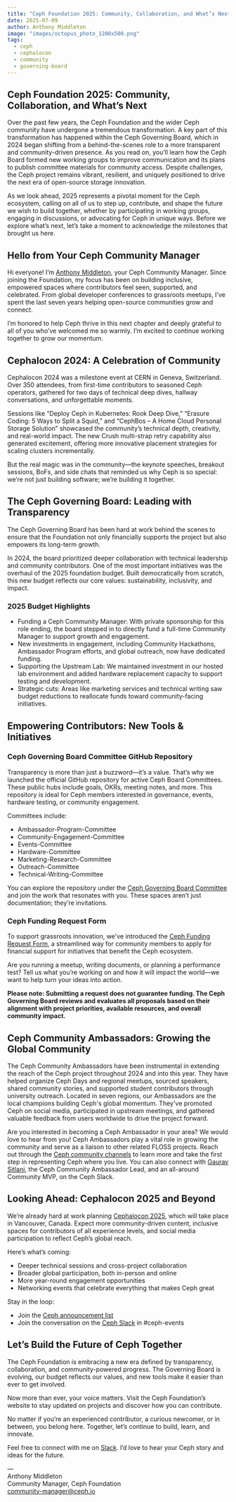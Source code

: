 ```yaml
---
title: "Ceph Foundation 2025: Community, Collaboration, and What’s Next"
date: 2025-07-09
author: Anthony Middleton
image: "images/octopus_photo_1200x500.png"
tags:
  - ceph
  - cephalocon
  - community
  - governing-board
---
```

## Ceph Foundation 2025: Community, Collaboration, and What’s Next
Over the past few years, the Ceph Foundation and the wider Ceph community have undergone a tremendous transformation. A key part of this transformation has happened within the Ceph Governing Board, which in 2024 began shifting from a behind-the-scenes role to a more transparent and community-driven presence. As you read on, you’ll learn how the Ceph Board formed new working groups to improve communication and its plans to publish committee materials for community access. Despite challenges, the Ceph project remains vibrant, resilient, and uniquely positioned to drive the next era of open-source storage innovation.

As we look ahead, 2025 represents a pivotal moment for the Ceph ecosystem, calling on all of us to step up, contribute, and shape the future we wish to build together, whether by participating in working groups, engaging in discussions, or advocating for Ceph in unique ways. Before we explore what’s next, let’s take a moment to acknowledge the milestones that brought us here.

## Hello from Your Ceph Community Manager
Hi everyone! I’m [Anthony Middleton](https://www.linkedin.com/in/middleton-anthony/), your Ceph Community Manager. Since joining the Foundation, my focus has been on building inclusive, empowered spaces where contributors feel seen, supported, and celebrated. From global developer conferences to grassroots meetups, I’ve spent the last seven years helping open-source communities grow and connect. <br/>

I’m honored to help Ceph thrive in this next chapter and deeply grateful to all of you who’ve welcomed me so warmly. I’m excited to continue working together to grow our momentum.

## Cephalocon 2024: A Celebration of Community
Cephalocon 2024 was a milestone event at CERN in Geneva, Switzerland. Over 350 attendees, from first-time contributors to seasoned Ceph operators, gathered for two days of technical deep dives, hallway conversations, and unforgettable moments.

Sessions like “Deploy Ceph in Kubernetes: Rook Deep Dive,” “Erasure Coding: 5 Ways to Split a Squid,” and “CephBos – A Home Cloud Personal Storage Solution” showcased the community’s technical depth, creativity, and real-world impact. The new Crush multi-strap retry capability also generated excitement, offering more innovative placement strategies for scaling clusters incrementally.

But the real magic was in the community—the keynote speeches, breakout sessions, BoFs, and side chats that reminded us why Ceph is so special: we’re not just building software; we’re building it together.

## The Ceph Governing Board: Leading with Transparency
The Ceph Governing Board has been hard at work behind the scenes to ensure that the Foundation not only financially supports the project but also empowers its long-term growth.

In 2024, the board prioritized deeper collaboration with technical leadership and community contributors. One of the most important initiatives was the overhaul of the 2025 foundation budget. Built democratically from scratch, this new budget reflects our core values: sustainability, inclusivity, and impact.

### 2025 Budget Highlights
* Funding a Ceph Community Manager: With private sponsorship for this role ending, the board stepped in to directly fund a full-time Community Manager to support growth and engagement.
* New investments in engagement, including Community Hackathons, Ambassador Program efforts, and global outreach, now have dedicated funding.
* Supporting the Upstream Lab: We maintained investment in our hosted lab environment and added hardware replacement capacity to support testing and development.
* Strategic cuts: Areas like marketing services and technical writing saw budget reductions to reallocate funds toward community-facing initiatives.

## Empowering Contributors: New Tools & Initiatives

### Ceph Governing Board Committee GitHub Repository
Transparency is more than just a buzzword—it’s a value. That’s why we launched the official GitHub repository for active Ceph Board Committees. These public hubs include goals, OKRs, meeting notes, and more. This repository is ideal for Ceph members interested in governance, events, hardware testing, or community engagement.

Committees include:
* Ambassador-Program-Committee
* Community-Engagement-Committee
* Events-Committee
* Hardware-Committee
* Marketing-Research-Committee
* Outreach-Committee
* Technical-Writing-Committee

You can explore the repository under the [Ceph Governing Board Committee](https://github.com/ceph/ceph-committee-template) and join the work that resonates with you. These spaces aren’t just documentation; they’re invitations.

### Ceph Funding Request Form  
To support grassroots innovation, we've introduced the [Ceph Funding Request Form](https://github.com/ceph/ceph-committee-template/blob/main/funding-request/ceph-foundation-funding-request-template.md), a streamlined way for community members to apply for financial support for initiatives that benefit the Ceph ecosystem.

Are you running a meetup, writing documents, or planning a performance test? Tell us what you’re working on and how it will impact the world—we want to help turn your ideas into action.

**Please note: Submitting a request does not guarantee funding. The Ceph Governing Board reviews and evaluates all proposals based on their alignment with project priorities, available resources, and overall community impact.**

## Ceph Community Ambassadors: Growing the Global Community

The Ceph Community Ambassadors have been instrumental in extending the reach of the Ceph project throughout 2024 and into this year. They have helped organize Ceph Days and regional meetups, sourced speakers, shared community stories, and supported student contributors through university outreach. Located in seven regions, our Ambassadors are the local champions building Ceph's global momentum. They've promoted Ceph on social media, participated in upstream meetings, and gathered valuable feedback from users worldwide to drive the project forward.

Are you interested in becoming a Ceph Ambassador in your area? We would love to hear from you! Ceph Ambassadors play a vital role in growing the community and serve as a liaison to other related FLOSS projects. Reach out through the [Ceph community channels](https://join.slack.com/t/ceph-storage/shared_invite/zt-32hkefbs5-f6qZDZLd5U8CYj7drBTHFw) to learn more and take the first step in representing Ceph where you live. You can also connect with [Gaurav Sitlani](https://www.linkedin.com/in/gaurav-sitlani-0b5892bb/), the Ceph Community Ambassador Lead, and an all-around Community MVP, on the Ceph Slack.

## Looking Ahead: Cephalocon 2025 and Beyond
We’re already hard at work planning [Cephalocon 2025](https://events.linuxfoundation.org/cephalocon/), which will take place in Vancouver, Canada. Expect more community-driven content, inclusive spaces for contributors of all experience levels, and social media participation to reflect Ceph’s global reach.

Here’s what’s coming:
* Deeper technical sessions and cross-project collaboration
* Broader global participation, both in-person and online
* More year-round engagement opportunities
* Networking events that celebrate everything that makes Ceph great

Stay in the loop:
* Join the [Ceph announcement list](https://lists.ceph.io/postorius/lists/ceph-announce.ceph.io/)
* Join the conversation on the [Ceph Slack](https://ceph.io/slack) in #ceph-events

## Let’s Build the Future of Ceph Together
The Ceph Foundation is embracing a new era defined by transparency, collaboration, and community-powered progress. The Governing Board is evolving, our budget reflects our values, and new tools make it easier than ever to get involved.

Now more than ever, your voice matters. Visit the Ceph Foundation’s website to stay updated on projects and discover how you can contribute.

No matter if you’re an experienced contributor, a curious newcomer, or in between, you belong here. Together, let’s continue to build, learn, and innovate.

Feel free to connect with me on [Slack](https://ceph.io/en/foundation/). I’d love to hear your Ceph story and ideas for the future.

— <br/>
Anthony Middleton <br/>
Community Manager, Ceph Foundation <br/>
[community-manager@ceph.io](mailto:community-manager@ceph.io)
